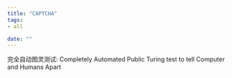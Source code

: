 ```yaml
---
title: "CAPTCHA"
tags:
- all

date: ""
---
```


完全自动图灵测试: 
Completely Automated Public Turing test to tell Computer and Humans Apart